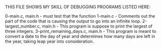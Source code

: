 THIS FILE SHOWS MY SKILL OF DEBUGGING PROGRAMS LISTED HERE:

0-main.c, main.h - must test that the function
1-main.c - Comments out the part of the code that is causing the output to go into an infinite loop.
2-largest_number.c, main.h - This program is suppose to print the largest of three integers.
3-print_remaining_days.c, main.h - This program is meant to convert a date to the day of year and determines how many days are left in the year, taking leap year into consideration.
